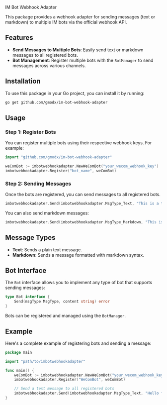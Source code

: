 IM Bot Webhook Adapter

This package provides a webhook adapter for sending messages (text or markdown) to multiple IM bots via the official webhook API.

## Features

- **Send Messages to Multiple Bots**: Easily send text or markdown messages to all registered bots.
- **Bot Management**: Register multiple bots with the `BotManager` to send messages across various channels.

## Installation

To use this package in your Go project, you can install it by running:

```bash
go get github.com/gmodx/im-bot-webhook-adapter
```

## Usage

### Step 1: Register Bots

You can register multiple bots using their respective webhook keys. For example:

```go
import "github.com/gmodx/im-bot-webhook-adapter"

weComBot := imbotwebhookadapter.NewWeComBot("your_wecom_webhook_key")
imbotwebhookadapter.Register("bot_name", weComBot)
```

### Step 2: Sending Messages

Once the bots are registered, you can send messages to all registered bots.

```go
imbotwebhookadapter.Send(imbotwebhookadapter.MsgType_Text, "This is a text message")
```

You can also send markdown messages:

```go
imbotwebhookadapter.Send(imbotwebhookadapter.MsgType_Markdown, "This is a **markdown** message")
```

## Message Types

- **Text**: Sends a plain text message.
- **Markdown**: Sends a message formatted with markdown syntax.

## Bot Interface

The `Bot` interface allows you to implement any type of bot that supports sending messages:

```go
type Bot interface {
    Send(msgType MsgType, content string) error
}
```

Bots can be registered and managed using the `BotManager`.

## Example

Here's a complete example of registering bots and sending a message:

```go
package main

import "path/to/imbotwebhookadapter"

func main() {
    weComBot := imbotwebhookadapter.NewWeComBot("your_wecom_webhook_key")
    imbotwebhookadapter.Register("WeComBot", weComBot)

    // Send a text message to all registered bots
    imbotwebhookadapter.Send(imbotwebhookadapter.MsgType_Text, "Hello from WeCom Bot!")
}
```

